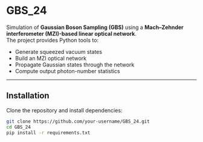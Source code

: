 # GBS_24

Simulation of **Gaussian Boson Sampling (GBS)** using a **Mach–Zehnder interferometer (MZI)-based linear optical network**.  
The project provides Python tools to:
- Generate squeezed vacuum states
- Build an MZI optical network
- Propagate Gaussian states through the network
- Compute output photon-number statistics

---

## Installation

Clone the repository and install dependencies:

```bash
git clone https://github.com/your-username/GBS_24.git
cd GBS_24
pip install -r requirements.txt
